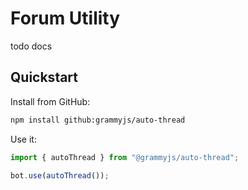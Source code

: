 # Forum Utility

todo docs

## Quickstart

Install from GitHub:

```sh
npm install github:grammyjs/auto-thread
```

Use it:

```ts
import { autoThread } from "@grammyjs/auto-thread";

bot.use(autoThread());
```
